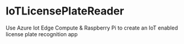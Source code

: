 # IoTLicensePlateReader
Use Azure Iot Edge Compute &amp; Raspberry Pi to create an IoT enabled license plate recognition app
